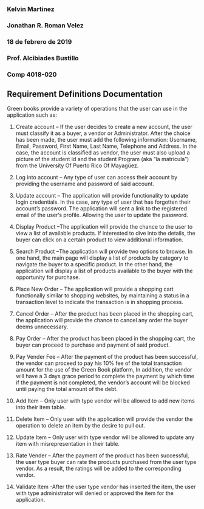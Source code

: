 ### Kelvin Martinez
### Jonathan R. Roman Velez
### 18 de febrero de 2019 
### Prof. Alcibiades Bustillo
### Comp 4018-020

 ## Requirement Definitions Documentation

Green books provide a variety of operations that the user can use in the application such as: 
  
1) Create account – If the user decides to create a new account, the user must classify it as a buyer, a vendor or Administrator. After the choice has been made, the user must add the following information: Username, Email, Password, First Name, Last Name,  Telephone and Address. In the case, the account is classified as vendor, the user must also upload a picture of the student id and the student Program (aka “la matrícula”) from the University Of Puerto Rico Of Mayagüez.
     
2) Log into account – Any type of user can access their account by providing the username and password of said account. 
	
3) Update account – The application will provide functionality to update login credentials. In the case, any type of user that has forgotten their account’s password. The application will sent a link to the registered email of the user‘s profile. Allowing the user to update the password.  
	
4) Display Product –The application will provide the chance to the user to view a list of available products. If interested to dive into the details, the buyer can click on a certain product to view additional information.  
	
5) Search Product –The application will provide two options to browse. In one hand, the main page will display a list of products by category to navigate the buyer to a specific product. In the other hand, the application will display a list of products available to the buyer with the opportunity for purchase.
  
6) Place New Order – The application will provide a shopping cart functionally similar to shopping websites, by maintaining a status in a transaction level to indicate the transaction is in shopping process.
	
7) Cancel Order – After the product has been placed in the shopping cart, the application will provide the chance to cancel any order the buyer deems unnecessary. 
	
8) Pay Order – After the product has been placed in the shopping cart, the buyer can proceed to purchase and payment of said product.  
	
9) Pay Vender Fee – After the payment of the product has been successful, the vendor can proceed to pay his 10% fee of the total transaction amount for the use of the Green Book platform, In addition, the vendor will have a 3 days grace period to complete the payment by which time if the payment is not completed, the vendor’s account will be blocked until paying the total amount of the debt.  
	
10) Add Item – Only user with type vendor will be allowed to add new items into their item table.
	
11) Delete Item – Only user with the application will provide the vendor the operation to delete an item by the desire to pull out. 
	
12) Update Item – Only user with type vendor will be allowed to update any item with misrepresentation in their table.
	
13) Rate Vender – After the payment of the product has been successful, the user type buyer can rate the products purchased from the user type vendor. As a result, the ratings will be added to the corresponding vendor. 
  
14) Validate Item -After the user type vendor has inserted the item, the user with type administrator will denied or approved the item for the application.  
